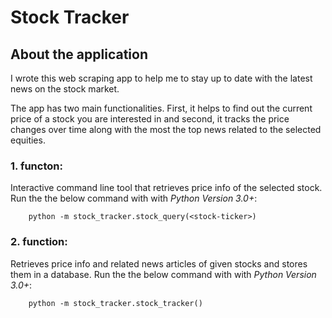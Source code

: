 # Stock Tracker

## About the application
I wrote this web scraping app to help me to stay up to date with the latest news on the stock market. 

The app has two main functionalities. First, it helps to find out the current price of a stock you are interested in and second, it tracks the price changes over time along with the most the top news related to the selected equities.


### 1. functon:
Interactive command line tool that retrieves price info of the selected stock. Run the the below command with with _Python Version 3.0+_:
```
    python -m stock_tracker.stock_query(<stock-ticker>)
``` 

### 2. function:
Retrieves price info and related news articles of given stocks and stores them in a database. Run the the below command with with _Python Version 3.0+_:
```
    python -m stock_tracker.stock_tracker()
``` 

